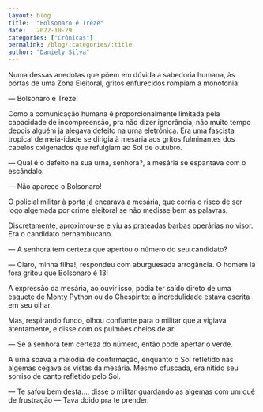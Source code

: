 ```yaml
---
layout: blog
title:  "Bolsonaro é Treze"
date:   2022-10-29
categories: ["Crônicas"]
permalink: /blog/:categories/:title
author: "Daniely Silva"
---
```


Numa dessas anedotas que põem em dúvida a sabedoria humana, às portas de uma Zona Eleitoral, gritos enfurecidos rompiam a monotonia:

— Bolsonaro é Treze!

Como a comunicação humana é proporcionalmente limitada pela capacidade de incompreensão, pra não dizer ignorância, não muito tempo depois alguém já alegava defeito na urna eletrônica. Era uma fascista tropical de meia-idade se dirigia à mesária aos gritos fulminantes dos cabelos oxigenados que refulgiam ao Sol de outubro.

— Qual é o defeito na sua urna, senhora?, a mesária se espantava com o escândalo.

— Não aparece o Bolsonaro!

  O policial militar à porta já encarava a mesária, que corria o risco de ser logo algemada por crime eleitoral se não medisse bem as palavras.

  Discretamente, aproximou-se e viu as prateadas barbas operárias no visor. Era o candidato pernambucano.

  — A senhora tem certeza que apertou o número do seu candidato?

  — Claro, minha filha!, respondeu com aburguesada arrogância. O homem lá fora gritou que Bolsonaro é 13!

  A expressão da mesária, ao ouvir isso, podia ter saído direto de uma esquete de Monty Python ou do Chespirito: a incredulidade estava escrita em seu olhar.

  Mas, respirando fundo, olhou confiante para o militar que a vigiava atentamente, e disse com os pulmões cheios de ar:

  — Se a senhora tem certeza do número, então pode apertar o verde.

  A urna soava a melodia de confirmação, enquanto o Sol refletido nas algemas cegava as vistas da mesária. Mesmo ofuscada, era nítido seu sorriso de canto refletido pelo Sol.

  — Te safou bem desta…, disse o militar guardando as algemas com um quê de frustração — Tava doido pra te prender.

